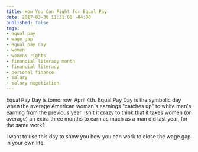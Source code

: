 ```yaml
---
title: How You Can Fight for Equal Pay
date: 2017-03-30 11:31:00 -04:00
published: false
tags:
- equal pay
- wage gap
- equal pay day
- women
- womens rights
- financial literacy month
- financial literacy
- personal finance
- salary
- salary negotiation
---
```


Equal Pay Day is tomorrow, April 4th. Equal Pay Day is the symbolic day when the average American woman's earnings "catches up" to white men's earning from the previous year. Isn't it crazy to think that it takes women (on average) an extra three months to earn as much as a man did last year, for the same work?

I want to use this day to show you how you can work to close the wage gap in your own life. 